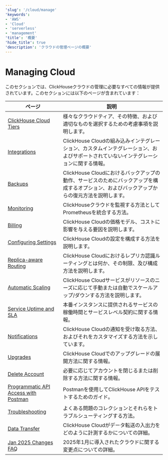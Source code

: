 ```yaml
---
'slug': '/cloud/manage'
'keywords':
- 'AWS'
- 'Cloud'
- 'serverless'
- 'management'
'title': '概要'
'hide_title': true
'description': 'クラウドの管理ページの概要'
---
```





# Managing Cloud

このセクションでは、ClickHouseクラウドの管理に必要なすべての情報が提供されています。このセクションには以下のページが含まれています：

| ページ                                                                  | 説明                                                                                                                                         |
|-----------------------------------------------------------------------|------------------------------------------------------------------------------------------------------------------------------------------------|
| [ClickHouse Cloud Tiers](/cloud/manage/cloud-tiers)           | 様々なクラウドティア、その特徴、および適切なものを選択するための考慮事項を説明します。                                                       |
| [Integrations](/manage/integrations)                          | ClickHouse Cloudの組み込みインテグレーション、カスタムインテグレーション、およびサポートされていないインテグレーションに関する情報。         |
| [Backups](/cloud/manage/backups)                              | ClickHouse Cloudにおけるバックアップの動作、サービスのためにバックアップを構成するオプション、およびバックアップからの復元方法を説明します。|
| [Monitoring](/integrations/prometheus)                        | ClickHouseクラウドを監視する方法としてPrometheusを統合する方法。                                                                                 |
| [Billing](/cloud/manage/billing/overview)                     | ClickHouse Cloudの価格モデル、コストに影響を与える要因を説明します。                                                                           |
| [Configuring Settings](/manage/settings)                      | ClickHouse Cloudの設定を構成する方法を説明します。                                                                                            |
| [Replica-aware Routing](/manage/replica-aware-routing)        | ClickHouse Cloudにおけるレプリカ認識ルーティングとは何か、その制限、及び構成方法を説明します。                                                |
| [Automatic Scaling](/manage/scaling)                          | ClickHouse Cloudサービスがリソースのニーズに応じて手動または自動でスケールアップ/ダウンする方法を説明します。                                   |
| [Service Uptime and SLA](/cloud/manage/service-uptime)        | 本番インスタンスに提供されるサービスの稼働時間とサービスレベル契約に関する情報。                                                             |
| [Notifications](/cloud/notifications)                         | ClickHouse Cloudの通知を受け取る方法、およびそれをカスタマイズする方法を示しています。                                                       |
| [Upgrades](/manage/updates)                                   | ClickHouse Cloudでのアップグレードの展開方法に関する情報。                                                                                   |
| [Delete Account](/cloud/manage/close_account)                 | 必要に応じてアカウントを閉じるまたは削除する方法に関する情報。                                                                                |
| [Programmatic API Access with Postman](/cloud/manage/postman) | Postmanを使用してClickHouse APIをテストするためのガイド。                                                                                    |
| [Troubleshooting](/faq/troubleshooting)                       | よくある問題のコレクションとそれらをトラブルシューティングする方法。                                                                          |
| [Data Transfer](./network-data-transfer.mdx)                          | ClickHouse Cloudがデータ転送の入出力をどのように計測するかについての詳細。                                                               |
| [Jan 2025 Changes FAQ](./jan2025_faq/index.md)                        | 2025年1月に導入されたクラウドに関する変更点についての詳細。                                                                                 |
